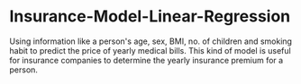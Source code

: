 # Insurance-Model-Linear-Regression
Using information like a person's age, sex, BMI, no. of children and smoking habit to predict the price of yearly medical bills. This kind of model is useful for insurance companies to determine the yearly insurance premium for a person.

